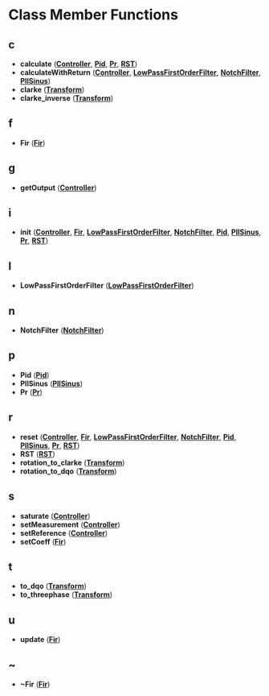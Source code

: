 
# Class Member Functions



## c

* **calculate** ([**Controller**](classController.md), [**Pid**](classPid.md), [**Pr**](classPr.md), [**RST**](classRST.md))
* **calculateWithReturn** ([**Controller**](classController.md), [**LowPassFirstOrderFilter**](classLowPassFirstOrderFilter.md), [**NotchFilter**](classNotchFilter.md), [**PllSinus**](classPllSinus.md))
* **clarke** ([**Transform**](classTransform.md))
* **clarke\_inverse** ([**Transform**](classTransform.md))


## f

* **Fir** ([**Fir**](classFir.md))


## g

* **getOutput** ([**Controller**](classController.md))


## i

* **init** ([**Controller**](classController.md), [**Fir**](classFir.md), [**LowPassFirstOrderFilter**](classLowPassFirstOrderFilter.md), [**NotchFilter**](classNotchFilter.md), [**Pid**](classPid.md), [**PllSinus**](classPllSinus.md), [**Pr**](classPr.md), [**RST**](classRST.md))


## l

* **LowPassFirstOrderFilter** ([**LowPassFirstOrderFilter**](classLowPassFirstOrderFilter.md))


## n

* **NotchFilter** ([**NotchFilter**](classNotchFilter.md))


## p

* **Pid** ([**Pid**](classPid.md))
* **PllSinus** ([**PllSinus**](classPllSinus.md))
* **Pr** ([**Pr**](classPr.md))


## r

* **reset** ([**Controller**](classController.md), [**Fir**](classFir.md), [**LowPassFirstOrderFilter**](classLowPassFirstOrderFilter.md), [**NotchFilter**](classNotchFilter.md), [**Pid**](classPid.md), [**PllSinus**](classPllSinus.md), [**Pr**](classPr.md), [**RST**](classRST.md))
* **RST** ([**RST**](classRST.md))
* **rotation\_to\_clarke** ([**Transform**](classTransform.md))
* **rotation\_to\_dqo** ([**Transform**](classTransform.md))


## s

* **saturate** ([**Controller**](classController.md))
* **setMeasurement** ([**Controller**](classController.md))
* **setReference** ([**Controller**](classController.md))
* **setCoeff** ([**Fir**](classFir.md))


## t

* **to\_dqo** ([**Transform**](classTransform.md))
* **to\_threephase** ([**Transform**](classTransform.md))


## u

* **update** ([**Fir**](classFir.md))


## ~

* **~Fir** ([**Fir**](classFir.md))




